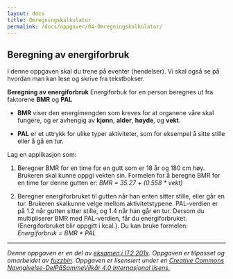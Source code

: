 ```yaml
---
layout: docs
title: Omregningskalkulator
permalink: /docs/oppgaver/04-Omregningskalkulator/
---
```


Beregning av energiforbruk
--------------------------
I denne oppgaven skal du trene på eventer (hendelser). Vi skal også se på hvordan man kan lese og skrive fra tekstbokser.

**Beregning av energiforbruk**
Energiforbuk for en person beregnes ut fra faktorene **BMR** og **PAL**

* **BMR** viser den energimengden som kreves for at organene våre skal fungere, og er avhengig av __kjønn__, __alder__, __høyde__, og __vekt__.

* **PAL** er et uttrykk for ulike typer aktiviteter, som for eksempel å sitte stille eller å gå en tur.

Lag en applikasjon som:

1. Beregner BMR for en time for en gutt som er 18 år og 180 cm høy. Brukeren skal kunne oppgi vekten sin. Formelen for å beregne BMR for en time for denne gutten er: *BMR = 35.27 + (0.558 * vekt)*

2. Beregner energiforbruket til gutten når han enten sitter stille, eller går en tur. Brukeren skalkunne velge mellom aktivitetstypene. PAL-verdien er på 1.2 når gutten sitter stille, og 1.4 når han går en tur. Dersom du multipliserer BMR med PAL-verdien, får du energiforbruket. (Energiforbruket blir oppgitt i kcal.). Du kan bruke formelen: *Energiforbruk = BMR * PAL*

---

_Denne oppgaven er en del av [eksamen i IT2 201x](http://www.udir.no). Oppgaven er tilpasset og omarbeidet av [fuzzbin](https://github.com/fuzzbin). Oppgaven er lisensiert under en [Creative Commons Navngivelse-DelPåSammeVilkår 4.0 Internasjonal lisens.](http://creativecommons.org/licenses/by-sa/4.0/)_

